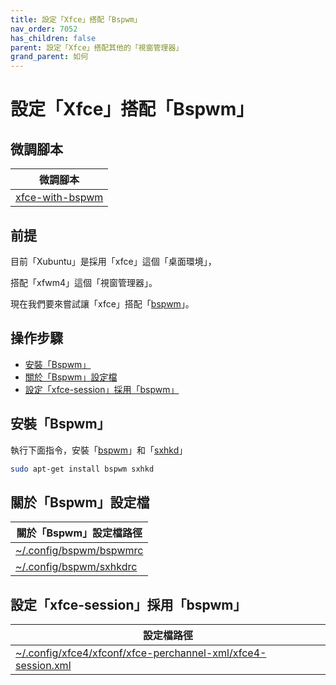 ```yaml
---
title: 設定「Xfce」搭配「Bspwm」
nav_order: 7052
has_children: false
parent: 設定「Xfce」搭配其他的「視窗管理器」
grand_parent: 如何
---
```



# 設定「Xfce」搭配「Bspwm」


## 微調腳本

| 微調腳本 |
| --- |
| [xfce-with-bspwm](https://github.com/samwhelp/xubuntu-adjustment/tree/main/prototype/main/alternative-config/xfce-with-bspwm/Main) |


## 前提

目前「Xubuntu」是採用「xfce」這個「桌面環境」，

搭配「xfwm4」這個「視窗管理器」。

現在我們要來嘗試讓「xfce」搭配「[bspwm](https://samwhelp.github.io/note-about-xubuntu/read/master/window-manager/bspwm.html)」。


## 操作步驟

* [安裝「Bspwm」](#安裝bspwm)
* [關於「Bspwm」設定檔](#關於bspwm設定檔)
* [設定「xfce-session」採用「bspwm」](#設定xfce-session採用bspwm)


## 安裝「Bspwm」

執行下面指令，安裝「[bspwm](https://packages.ubuntu.com/noble/bspwm)」和「[sxhkd](https://packages.ubuntu.com/noble/sxhkd)」

``` sh
sudo apt-get install bspwm sxhkd
```


## 關於「Bspwm」設定檔

| 關於「Bspwm」設定檔路徑 |
| --- |
| [~/.config/bspwm/bspwmrc](https://github.com/samwhelp/xubuntu-adjustment/blob/main/prototype/main/alternative-config/xfce-with-bspwm/Main/asset/overlay/etc/skel/.config/bspwm/bspwmrc) |
| [~/.config/bspwm/sxhkdrc](https://github.com/samwhelp/xubuntu-adjustment/blob/main/prototype/main/alternative-config/xfce-with-bspwm/Main/asset/overlay/etc/skel/.config/bspwm/sxhkdrc) |


## 設定「xfce-session」採用「bspwm」

| 設定檔路徑 |
| --- |
| [~/.config/xfce4/xfconf/xfce-perchannel-xml/xfce4-session.xml](https://github.com/samwhelp/xubuntu-adjustment/blob/main/prototype/main/alternative-config/xfce-with-bspwm/Main/asset/overlay/etc/skel/.config/xfce4/xfconf/xfce-perchannel-xml/xfce4-session.xml#L15) |

